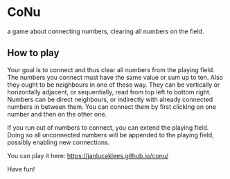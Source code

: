 # CoNu
a game about connecting numbers, clearing all numbers on the field.

## How to play
Your goal is to connect and thus clear all numbers from the playing field.
The numbers you connect must have the same value or sum up to ten. Also they
ought to be neighbours in one of these way. They can be vertically or horizontally
adjacent, or sequentially, read from top left to bottom right. Numbers can be direct
neighbours, or indirectly with already connected numbers in between them. You can
connect them by first clicking on one number and then on the other one.

If you run out of numbers to connect, you can extend the playing field. Doing so all
unconnected numbers will be appended to the playing field, possibly enabling new connections.

You can play it here: https://janlucaklees.github.io/conu/

Have fun!

